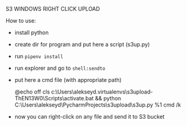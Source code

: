 S3 WINDOWS RIGHT CLICK UPLOAD

How to use:
- install python
- create dir for program and put here a script (s3up.py)
- run `pipenv install`
- run explorer and go to `shell:sendto`
- put here a cmd file (with appropriate path)

    @echo off
    cls
    c:\Users\alekseyd\.virtualenvs\s3upload-ThEN13W0\Scripts\activate.bat && python C:\Users\alekseyd\PycharmProjects\s3upload\s3up.py %1
    cmd /k
    
- now you can right-click on any file and send it to S3 bucket